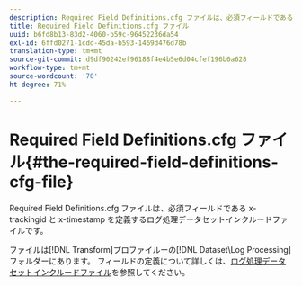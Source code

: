 ```yaml
---
description: Required Field Definitions.cfg ファイルは、必須フィールドである x-trackingid と x-timestamp を定義するログ処理データセットインクルードファイルです。
title: Required Field Definitions.cfg ファイル
uuid: b6fd8b13-83d2-4060-b59c-96452236da54
exl-id: 6ffd0271-1cdd-45da-b593-1469d476d78b
translation-type: tm+mt
source-git-commit: d9df90242ef96188f4e4b5e6d04cfef196b0a628
workflow-type: tm+mt
source-wordcount: '70'
ht-degree: 71%

---
```


# Required Field Definitions.cfg ファイル{#the-required-field-definitions-cfg-file}

Required Field Definitions.cfg ファイルは、必須フィールドである x-trackingid と x-timestamp を定義するログ処理データセットインクルードファイルです。

ファイルは[!DNL Transform]プロファイルーの[!DNL Dataset\Log Processing]フォルダーにあります。 フィールドの定義について詳しくは、[ログ処理データセットインクルードファイル](../../../../home/c-dataset-const-proc/c-dataset-inc-files/c-types-dataset-inc-files/c-log-proc-dataset-inc-files/c-log-proc-dataset-inc-files.md#concept-999475a22519432e98844622ca95b6ab)を参照してください。
